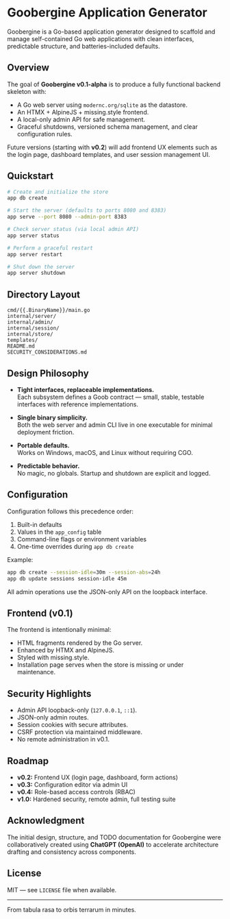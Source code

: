 # Goobergine Application Generator

Goobergine is a Go-based application generator designed to scaffold and manage self-contained Go web applications with clean interfaces, predictable structure, and batteries-included defaults.

## Overview

The goal of **Goobergine v0.1-alpha** is to produce a fully functional backend skeleton with:

- A Go web server using `modernc.org/sqlite` as the datastore.
- An HTMX + AlpineJS + missing.style frontend.
- A local-only admin API for safe management.
- Graceful shutdowns, versioned schema management, and clear configuration rules.

Future versions (starting with **v0.2**) will add frontend UX elements such as the login page, dashboard templates, and user session management UI.

## Quickstart

```bash
# Create and initialize the store
app db create

# Start the server (defaults to ports 8080 and 8383)
app serve --port 8080 --admin-port 8383

# Check server status (via local admin API)
app server status

# Perform a graceful restart
app server restart

# Shut down the server
app server shutdown
```

## Directory Layout

```
cmd/{{.BinaryName}}/main.go
internal/server/
internal/admin/
internal/session/
internal/store/
templates/
README.md
SECURITY_CONSIDERATIONS.md
```

## Design Philosophy

- **Tight interfaces, replaceable implementations.**  
  Each subsystem defines a Goob contract — small, stable, testable interfaces with reference implementations.

- **Single binary simplicity.**  
  Both the web server and admin CLI live in one executable for minimal deployment friction.

- **Portable defaults.**  
  Works on Windows, macOS, and Linux without requiring CGO.

- **Predictable behavior.**  
  No magic, no globals. Startup and shutdown are explicit and logged.

## Configuration

Configuration follows this precedence order:

1. Built-in defaults  
2. Values in the `app_config` table  
3. Command-line flags or environment variables  
4. One-time overrides during `app db create`

Example:

```bash
app db create --session-idle=30m --session-abs=24h
app db update sessions session-idle 45m
```

All admin operations use the JSON-only API on the loopback interface.

## Frontend (v0.1)

The frontend is intentionally minimal:

- HTML fragments rendered by the Go server.
- Enhanced by HTMX and AlpineJS.
- Styled with missing.style.
- Installation page serves when the store is missing or under maintenance.

## Security Highlights

- Admin API loopback-only (`127.0.0.1`, `::1`).
- JSON-only admin routes.
- Session cookies with secure attributes.
- CSRF protection via maintained middleware.
- No remote administration in v0.1.

## Roadmap

- **v0.2:** Frontend UX (login page, dashboard, form actions)
- **v0.3:** Configuration editor via admin UI
- **v0.4:** Role-based access controls (RBAC)
- **v1.0:** Hardened security, remote admin, full testing suite

## Acknowledgment

The initial design, structure, and TODO documentation for Goobergine were collaboratively created using **ChatGPT (OpenAI)** to accelerate architecture drafting and consistency across components.

## License

MIT — see `LICENSE` file when available.

---
From tabula rasa to orbis terrarum in minutes.
